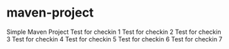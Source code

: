 # maven-project

Simple Maven Project
Test for checkin 1
Test for checkin 2
Test for checkin 3
Test for checkin 4
Test for checkin 5
Test for checkin 6
Test for checkin 7
